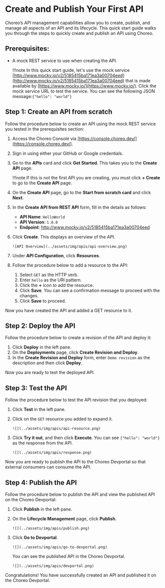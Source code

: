 # Create and Publish Your First API

Choreo’s API management capabilities allow you to create, publish, and manage all aspects of an API and its lifecycle.
This quick start guide walks you through the steps to quickly create and publish an API using Choreo. 

## Prerequisites:
- A mock REST service to use when creating the API. 
    
    !!!note
        In this quick start guide, let's use the mock service [http://www.mocky.io/v2/5185415ba171ea3a00704eed](http://www.mocky.io/v2/5185415ba171ea3a00704eed) that is made available by [https://www.mocky.io/](https://www.mocky.io/). Click the mock service URL to test the service. You can see the following JSON message:`{"hello": "world"}`
 
## Step 1: Create an API from scratch
Follow the procedure below to create an API using the mock REST service you tested in the prerequisites section:

1. Access the Choreo Console via [https://console.choreo.dev/](https://console.choreo.dev/).
2. Sign in using either your GitHub or Google credentials.
3. Go to the **APIs** card and click **Get Started**. This takes you to the **Create API** page. 
    
    !!!note
        If this is not the first API you are creating, you must click **+ Create** to go to the **Create API** page.

4. On the **Create API** page, go to the **Start from scratch card** and click **Next**.
5. In the **Create API from REST API** form, fill in the details as follows:
    - **API Name**: `HelloWorld`
    - **API Version**: `1.0.0`
    - **Endpoint**: http://www.mocky.io/v2/5185415ba171ea3a00704eed
6. Click **Create**. This displays an overview of the API.

       ![API Overview](../assets/img/apis/api-overview.png)
       
7. Under **API Configuration**, click **Resources**.
8. Follow the procedure below to add a resource to the API:
    1. Select `GET` as the HTTP verb.
    2. Enter `hello` as the URI pattern.
    3. Click the **+** icon to add the resource.
    4. Click **Save**. You can see a confirmation message to proceed with the changes.
    5. Click **Save** to proceed.

Now you have created the API and added a GET resource to it.

## Step 2: Deploy the API
Follow the procedure below to create a revision of the API and deploy it:

1. Click **Deploy** in the left pane.
2. On the **Deployments** page, click **Create Revision and Deploy**.
3. In the **Create Revision and Deploy** form, enter `Demo revision` as the description and then click **Deploy**.

Now you are ready to test the deployed API.

## Step 3: Test the API
Follow the procedure below to test the API revision that you deployed:

1. Click **Test** in the left pane.
2. Click on the `GET` resource you added to expand it.

       ![](../assets/img/apis/api-resource.png)

3. Click **Try it out**, and then click **Execute**. You can see `{"hello": "world"}` as the response from the API.

       ![](../assets/img/apis/response.png)

Now you are ready to publish the API to the Choreo Devportal so that external consumers can consume the API.

## Step 4: Publish the API
Follow the procedure below to publish the API and view the published API on the Choreo Devportal:

1. Click **Publish** in the left pane.
2. On the **Lifecycle Management** page, click **Publish**.

       ![](../assets/img/apis/publish.png)

3. Click **Go to Devportal**.

       ![](../assets/img/apis/go-to-devportal.png)

     You can see the published API in the Choreo Devportal.

       ![](../assets/img/apis/devportal.png)

Congratulations! You have successfully created an API and published it on the Choreo Devportal.
